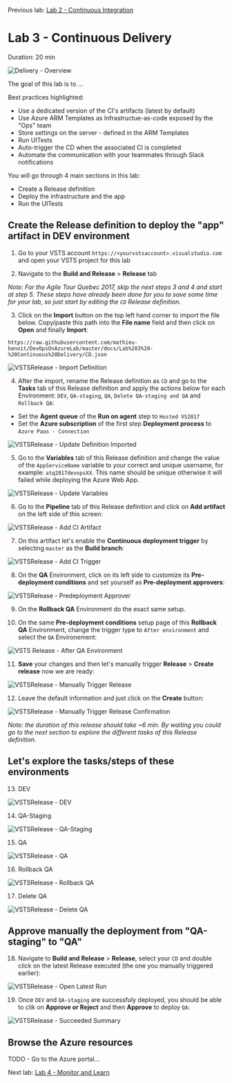 Previous lab: [Lab 2 - Continuous Integration](../Lab%202%20-%20Continuous%20Integration/README.md)

# Lab 3 - Continuous Delivery

Duration: 20 min

![Delivery - Overview](./imgs/Delivery-Overview.PNG)

The goal of this lab is to ... 

Best practices highlighted:

- Use a dedicated version of the CI's artifacts (latest by default)
- Use Azure ARM Templates as Infrastructue-as-code exposed by the "Ops" team
- Store settings on the server - defined in the ARM Templates
- Run UITests
- Auto-trigger the CD when the associated CI is completed
- Automate the communication with your teammates through Slack notifications

You will go through 4 main sections in this lab:

- Create a Release definition
- Deploy the infrastructure and the app
- Run the UITests

## Create the Release definition to deploy the "app" artifact in DEV environment

1. Go to your VSTS account `https://<yourvstsaccount>.visualstudio.com` and open your VSTS project for this lab

2. Navigate to the **Build and Release** > **Release** tab

*Note: For the Agile Tour Quebec 2017, skip the next steps 3 and 4 and start at step 5. These steps have already been done for you to save some time for your lab, so just start by editing the `CD` Release definition.*

3. Click on the **Import** button on the top left hand corner to import the file below. Copy/paste this path into the **File name** field and then click on **Open** and finally **Import**:

`
https://raw.githubusercontent.com/mathieu-benoit/DevOpsOnAzureLab/master/docs/Lab%203%20-%20Continuous%20Delivery/CD.json
`

![VSTSRelease - Import Definition](./imgs/VSTSRelease-ImportDefinition.PNG)

4. After the import, rename the Release definition as `CD` and go to the **Tasks** tab of this Release definition and apply the actions below for each Environment: `DEV`, `QA-staging`, `QA`, `Delete QA-staging and QA` and `Rollback QA`:

- Set the **Agent queue** of the **Run on agent** step to `Hosted VS2017`
- Set the **Azure subscription** of the first step **Deployment process** to `Azure Paas - Connection`

![VSTSRelease - Update Definition Imported](./imgs/VSTSRelease-UpdateDefinitionImported.PNG)

5. Go to the **Variables** tab of this Release definition and change the value of the `AppServiceName` variable to your correct and unique username, for example: `atq2017devopsXX`. This name should be unique otherwise it will failed while deploying the Azure Web App.

![VSTSRelease - Update Variables](./imgs/VSTSRelease-UpdateVariables.PNG)

6. Go to the **Pipeline** tab of this Release definition and click on **Add artifact** on the left side of this screen:

![VSTSRelease - Add CI Artifact](./imgs/VSTSRelease-AddCIArtifact.PNG)

7. On this artifact let's enable the **Continuous deployment trigger** by selecting `master` as the **Build branch**:

![VSTSRelease - Add CI Trigger](./imgs/VSTSRelease-AddCITrigger.PNG)

8. On the **QA** Environment, click on its left side to customize its **Pre-deployment conditions** and set yourself as **Pre-deployment approvers**:

![VSTSRelease - Predeployment Approver](./imgs/VSTSRelease-PredeploymentApprover.PNG)

9. On the **Rollback QA** Environment do the exact same setup.

10. On the same **Pre-deployment conditions** setup page of this **Rollback QA** Environment, change the trigger type to `After environment` and select the `QA` Environement:

![VSTS Release - After QA Environment](./imgs/VSTSRelease-AfterQAEnvironment.PNG)

11. **Save** your changes and then let's manually trigger **Release** > **Create release** now we are ready:

![VSTSRelease - Manually Trigger Release](./imgs/VSTSRelease-ManuallyTriggerRelease.PNG)

12. Leave the default information and just click on the **Create** button:

![VSTSRelease - Manually Trigger Release Confirmation](./imgs/VSTSRelease-ManuallyTriggerReleaseConfirmation.PNG)

*Note: the duration of this release should take ~6 min. By waiting you could go to the next section to explore the different tasks of this Release definition.*

## Let's explore the tasks/steps of these environments

13. DEV

![VSTSRelease - DEV](./imgs/VSTSRelease-DEV.PNG)

14. QA-Staging

![VSTSRelease - QA-Staging](./imgs/VSTSRelease-QAStaging.PNG)

15. QA

![VSTSRelease - QA](./imgs/VSTSRelease-QA.PNG)

16. Rollback QA

![VSTSRelease - Rollback QA](./imgs/VSTSRelease-RollbackQA.PNG)

17. Delete QA

![VSTSRelease - Delete QA](./imgs/VSTSRelease-DeleteQA.PNG)

## Approve manually the deployment from "QA-staging" to "QA"

18. Navigate to **Build and Release** > **Release**, select your `CD` and double click on the latest Release executed (the one you manually triggered earlier):

![VSTSRelease - Open Latest Run](./imgs/VSTSRelease-OpenLatestRun.PNG)

19. Once `DEV` and `QA-staging` are successfuly deployed, you should be able to clik on **Approve or Reject** and then **Approve** to deploy `QA`:

![VSTSRelease - Succeeded Summary](./imgs/VSTSRelease-SucceededSummary.PNG)

## Browse the Azure resources

TODO - Go to the Azure portal...

Next lab: [Lab 4 - Monitor and Learn](../Lab%204%20-%20Monitor%20and%20Learn/README.md)